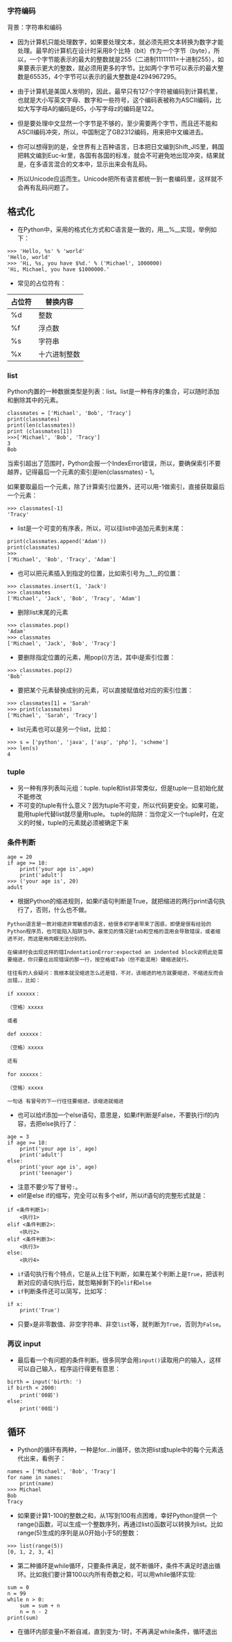 ### 字符编码
背景：字符串和编码

* 因为计算机只能处理数字，如果要处理文本，就必须先把文本转换为数字才能处理。最早的计算机在设计时采用8个比特（bit）作为一个字节（byte），所以，一个字节能表示的最大的整数就是255（二进制11111111=十进制255），如果要表示更大的整数，就必须用更多的字节。比如两个字节可以表示的最大整数是65535，4个字节可以表示的最大整数是4294967295。

* 由于计算机是美国人发明的，因此，最早只有127个字符被编码到计算机里，也就是大小写英文字母、数字和一些符号，这个编码表被称为ASCII编码，比如大写字母A的编码是65，小写字母z的编码是122。

* 但是要处理中文显然一个字节是不够的，至少需要两个字节，而且还不能和ASCII编码冲突，所以，中国制定了GB2312编码，用来把中文编进去。

* 你可以想得到的是，全世界有上百种语言，日本把日文编到Shift_JIS里，韩国把韩文编到Euc-kr里，各国有各国的标准，就会不可避免地出现冲突，结果就是，在多语言混合的文本中，显示出来会有乱码。
* 所以Unicode应运而生。Unicode把所有语言都统一到一套编码里，这样就不会再有乱码问题了。

## 格式化
* 在Python中，采用的格式化方式和C语言是一致的，用__%__实现，举例如下：
```
>>> 'Hello, %s' % 'world'
'Hello, world'
>>> 'Hi, %s, you have $%d.' % ('Michael', 1000000)
'Hi, Michael, you have $1000000.'
```
* 常见的占位符有：

占位符|替换内容
---|---
%d|整数
%f|浮点数
%s|字符串
%x|十六进制整数

### list
Python内置的一种数据类型是列表：list。list是一种有序的集合，可以随时添加和删除其中的元素。
```
classmates = ['Michael', 'Bob', 'Tracy']
print(classmates)
print(len(classmates))
print (classmates[1])
>>>['Michael', 'Bob', 'Tracy']
3
Bob
```
当索引超出了范围时，Python会报一个IndexError错误，所以，要确保索引不要越界，记得最后一个元素的索引是len(classmates) - 1。

如果要取最后一个元素，除了计算索引位置外，还可以用-1做索引，直接获取最后一个元素：
```
>>> classmates[-1]
'Tracy'
```
* list是一个可变的有序表，所以，可以往list中追加元素到末尾：
```
print(classmates.append('Adam'))
print(classmates)
>>>
['Michael', 'Bob', 'Tracy', 'Adam']
```
* 也可以把元素插入到指定的位置，比如索引号为__1__的位置：
```
>>> classmates.insert(1, 'Jack')
>>> classmates
['Michael', 'Jack', 'Bob', 'Tracy', 'Adam']
```
* 删除list末尾的元素
```
>>> classmates.pop()
'Adam'
>>> classmates
['Michael', 'Jack', 'Bob', 'Tracy']
```
* 要删除指定位置的元素，用pop(i)方法，其中i是索引位置：
```
>>> classmates.pop(2)
'Bob'
```
* 要把某个元素替换成别的元素，可以直接赋值给对应的索引位置：

```
>>> classmates[1] = 'Sarah'
>>> print(classmates)
['Michael', 'Sarah', 'Tracy']
```
* list元素也可以是另一个list，比如：
```
>>> s = ['python', 'java', ['asp', 'php'], 'scheme']
>>> len(s)
4
```

### tuple
* 另一种有序列表叫元组：tuple. tuple和list非常类似，但是tuple一旦初始化就不能修改
* 不可变的tuple有什么意义？因为tuple不可变，所以代码更安全。如果可能，能用tuple代替list就尽量用tuple。
tuple的陷阱：当你定义一个tuple时，在定义的时候，tuple的元素就必须被确定下来

### 条件判断
```
age = 20
if age >= 18:
    print('your age is',age)
    print('adult')
>>> ('your age is', 20)
adult
```
* 根据Python的缩进规则，如果if语句判断是True，就把缩进的两行print语句执行了，否则，什么也不做。
```
Python语言是一款对缩进非常敏感的语言，给很多初学者带来了困惑，即便是很有经验的Python程序员，也可能陷入陷阱当中。最常见的情况是tab和空格的混用会导致错误，或者缩进不对，而这是用肉眼无法分别的。

在编译时会出现这样的错IndentationError:expected an indented block说明此处需要缩进，你只要在出现错误的那一行，按空格或Tab（但不能混用）键缩进就行。

往往有的人会疑问：我根本就没缩进怎么还是错，不对，该缩进的地方就要缩进，不缩进反而会出错，，比如：

if xxxxxx：

（空格）xxxxx

或者

def xxxxxx：

（空格）xxxxx

还有

for xxxxxx：

（空格）xxxxx

一句话 有冒号的下一行往往要缩进，该缩进就缩进
```

* 也可以给if添加一个else语句，意思是，如果if判断是False，不要执行if的内容，去把else执行了：
```
age = 3
if age >= 18:
    print('your age is', age)
    print('adult')
else:
    print('your age is', age)
    print('teenager')
```
* 注意不要少写了冒号`:`。
* elif是else if的缩写，完全可以有多个elif，所以if语句的完整形式就是：
```
if <条件判断1>:
    <执行1>
elif <条件判断2>:
    <执行2>
elif <条件判断3>:
    <执行3>
else:
    <执行4>
```
* `if`语句执行有个特点，它是从上往下判断，如果在某个判断上是`True`，把该判断对应的语句执行后，就忽略掉剩下的`elif`和`else`
* `if`判断条件还可以简写，比如写：
```
if x:
    print('True')
```
* 只要`x`是非零数值、非空字符串、非空`list`等，就判断为`True`，否则为`False`。

### 再议 input
* 最后看一个有问题的条件判断。很多同学会用`input()`读取用户的输入，这样可以自己输入，程序运行得更有意思：
```
birth = input('birth: ')
if birth < 2000:
    print('00前')
else:
    print('00后')
```
## 循环
* Python的循环有两种，一种是for...in循环，依次把list或tuple中的每个元素迭代出来，看例子：
```
names = ['Michael', 'Bob', 'Tracy']
for name in names:
    print(name)
>>> Michael
Bob
Tracy
```
* 如果要计算1-100的整数之和，从1写到100有点困难，幸好Python提供一个range()函数，可以生成一个整数序列，再通过list()函数可以转换为list。比如range(5)生成的序列是从0开始小于5的整数：
```
>>> list(range(5))
[0, 1, 2, 3, 4]
```
* 第二种循环是while循环，只要条件满足，就不断循环，条件不满足时退出循环。比如我们要计算100以内所有奇数之和，可以用while循环实现:
```
sum = 0
n = 99
while n > 0:
    sum = sum + n
    n = n - 2
print(sum)
```
* 在循环内部变量n不断自减，直到变为-1时，不再满足while条件，循环退出
